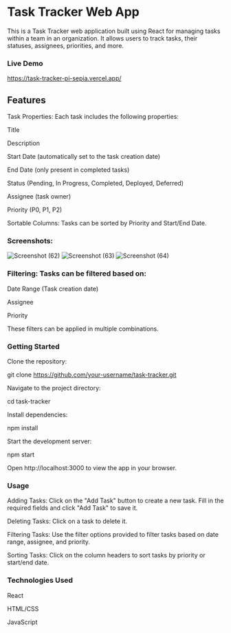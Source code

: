 # Task Tracker Web App

This is a Task Tracker web application built using React for managing tasks within a team in an organization. It allows users to track tasks, their statuses, assignees, priorities, and more.

### Live Demo 
https://task-tracker-pi-sepia.vercel.app/

## Features

Task Properties: Each task includes the following properties:

Title

Description

Start Date (automatically set to the task creation date)

End Date (only present in completed tasks)

Status (Pending, In Progress, Completed, Deployed, Deferred)

Assignee (task owner)

Priority (P0, P1, P2)

Sortable Columns: Tasks can be sorted by Priority and Start/End Date.

### Screenshots:
![Screenshot (62)](https://github.com/IshaGitHubProfile/task-tracker/assets/143515190/f9b45911-385d-46ba-a4ac-98d4b9fe9d5b)
![Screenshot (63)](https://github.com/IshaGitHubProfile/task-tracker/assets/143515190/f4b58da9-ba2d-4bbc-9137-bb1f3c2e778a)
![Screenshot (64)](https://github.com/IshaGitHubProfile/task-tracker/assets/143515190/fae40970-0563-47ea-8e30-76e9421b3901)


### Filtering: Tasks can be filtered based on:

Date Range (Task creation date)

Assignee

Priority

These filters can be applied in multiple combinations.

### Getting Started

Clone the repository:

git clone https://github.com/your-username/task-tracker.git

Navigate to the project directory:

cd task-tracker

Install dependencies:

npm install

Start the development server:

npm start

Open http://localhost:3000 to view the app in your browser.

### Usage

Adding Tasks: Click on the "Add Task" button to create a new task. Fill in the required fields and click "Add Task" to save it.

Deleting Tasks: Click on a task to delete it. 

Filtering Tasks: Use the filter options provided to filter tasks based on date range, assignee, and priority.

Sorting Tasks: Click on the column headers to sort tasks by priority or start/end date.

### Technologies Used

React

HTML/CSS


JavaScript
